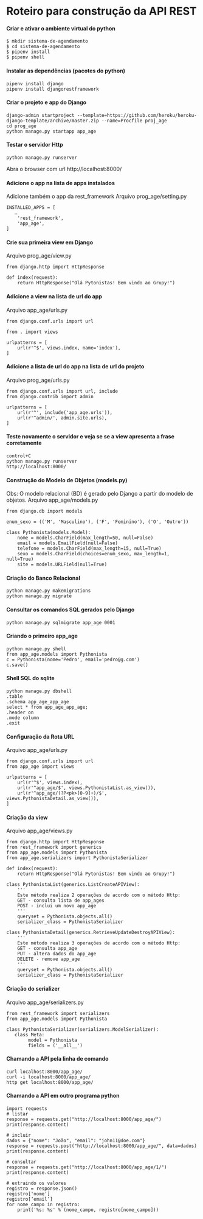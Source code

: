 # Roteiro para construção da API REST

#### Criar e ativar o ambiente virtual do python
```
$ mkdir sistema-de-agendamento
$ cd sistema-de-agendamento
$ pipenv install
$ pipenv shell
```

#### Instalar as dependências (pacotes do python)
```
pipenv install django
pipenv install djangorestframework
```


#### Criar o projeto e app do Django
```
django-admin startproject --template=https://github.com/heroku/heroku-django-template/archive/master.zip --name=Procfile proj_age
cd prog_age
python manage.py startapp app_age
```


#### Testar o servidor Http
```
python manage.py runserver
```
Abra o browser com url
http://localhost:8000/


#### Adicione o app na lista de apps instalados
Adicione também o app da rest_framework
Arquivo prog_age/setting.py
```
INSTALLED_APPS = [
   …
    'rest_framework',
    'app_age',
]
```


#### Crie sua primeira view em Django
Arquivo prog_age/view.py
```
from django.http import HttpResponse

def index(request):
    return HttpResponse("Olá Pytonistas! Bem vindo ao Grupy!")
```


#### Adicione a view na lista de url do app
Arquivo app_age/urls.py
```
from django.conf.urls import url

from . import views

urlpatterns = [
    url(r'^$', views.index, name='index'),
]
```


#### Adicione a lista de url do app na lista de url do projeto
Arquivo prog_age/urls.py
```
from django.conf.urls import url, include
from django.contrib import admin

urlpatterns = [
    url(r'^', include('app_age.urls')),
    url(r'^admin/', admin.site.urls),
]
```


#### Teste novamente o servidor e veja se se a view apresenta a frase corretamente
```
control+C
python manage.py runserver
http://localhost:8000/
```


#### Construção do Modelo de Objetos (models.py)
Obs: O modelo relacional (BD) é gerado pelo Django a partir do modelo de objetos.
Arquivo app_age/models.py
```
from django.db import models

enum_sexo = (('M', 'Masculino'), ('F', 'Feminino'), ('O', 'Outro'))

class Pythonista(models.Model):
    nome = models.CharField(max_length=50, null=False)
    email = models.EmailField(null=False)
    telefone = models.CharField(max_length=15, null=True)
    sexo = models.CharField(choices=enum_sexo, max_length=1, null=True)
    site = models.URLField(null=True)
```


#### Criação do Banco Relacional
```
python manage.py makemigrations
python manage.py migrate
```

#### Consultar os comandos SQL gerados pelo Django
```
python manage.py sqlmigrate app_age 0001
```

#### Criando o primeiro app_age
```
python manage.py shell
from app_age.models import Pythonista
c = Pythonista(nome='Pedro', email='pedro@g.com')
c.save()
```

#### Shell SQL do sqlite
```
python manage.py dbshell
.table
.schema app_age_app_age
select * from app_age_app_age;
.header on
.mode column
.exit
```

#### Configuração da Rota URL
Arquivo app_age/urls.py
```
from django.conf.urls import url
from app_age import views

urlpatterns = [
    url(r'^$', views.index),
    url(r'^app_age/$', views.PythonistaList.as_view()),
    url(r'^app_age/(?P<pk>[0-9]+)/$', views.PythonistaDetail.as_view()),
]
```


#### Criação da view
Arquivo app_age/views.py
```
from django.http import HttpResponse
from rest_framework import generics
from app_age.models import Pythonista
from app_age.serializers import PythonistaSerializer

def index(request):
    return HttpResponse("Olá Pytonistas! Bem vindo ao Grupy!")

class PythonistaList(generics.ListCreateAPIView):
    '''
    Este método realiza 2 operações de acordo com o método Http:
    GET - consulta lista de app_ages
    POST - inclui um novo app_age
    '''
    queryset = Pythonista.objects.all()
    serializer_class = PythonistaSerializer

class PythonistaDetail(generics.RetrieveUpdateDestroyAPIView):
    '''
    Este método realiza 3 operações de acordo com o método Http:
    GET - consulta app_age
    PUT - altera dados do app_age
    DELETE - remove app_age
    '''
    queryset = Pythonista.objects.all()
    serializer_class = PythonistaSerializer
```


#### Criação do serializer
Arquivo app_age/serializers.py
```
from rest_framework import serializers
from app_age.models import Pythonista

class PythonistaSerializer(serializers.ModelSerializer):
   class Meta:
        model = Pythonista
        fields = ('__all__')
```

#### Chamando a API pela linha de comando
```
curl localhost:8000/app_age/
curl -i localhost:8000/app_age/
http get localhost:8000/app_age/
```

#### Chamando a API em outro programa python
```
import requests
# listar
response = requests.get("http://localhost:8000/app_age/")
print(response.content)

# incluir
dados = {"nome": "João", "email": "john11@doe.com"}
response = requests.post("http://localhost:8000/app_age/", data=dados)
print(response.content)

# consultar
response = requests.get("http://localhost:8000/app_age/1/")
print(response.content)

# extraindo os valores
registro = response.json()
registro['nome']
registro[‘email’]
for nome_campo in registro:
    print('%s: %s' % (nome_campo, registro[nome_campo]))
```
